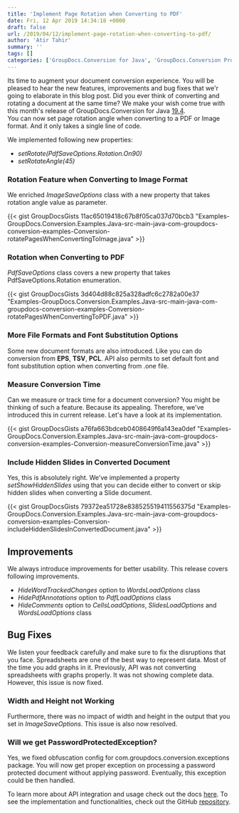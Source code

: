 ```yaml
---
title: 'Implement Page Rotation when Converting to PDF'
date: Fri, 12 Apr 2019 14:34:18 +0000
draft: false
url: /2019/04/12/implement-page-rotation-when-converting-to-pdf/
author: 'Atir Tahir'
summary: ''
tags: []
categories: ['GroupDocs.Conversion for Java', 'GroupDocs.Conversion Product Family']
---
```


Its time to augment your document conversion experience. You will be pleased to hear the new features, improvements and bug fixes that we'r going to elaborate in this blog post. Did you ever think of converting and rotating a document at the same time? We make your wish come true with this month's release of GroupDocs.Conversion for Java [19.4](https://docs.groupdocs.com/display/conversionjava/GroupDocs.Conversion+for+Java+19.4+Release+Notes).  
You can now set page rotation angle when converting to a PDF or Image format. And it only takes a single line of code.

We implemented following new properties:  

*   _setRotate(PdfSaveOptions.Rotation.On90)_
*   _setRotateAngle(45)_

### Rotation Feature when Converting to Image Format

We enriched _ImageSaveOptions_ class with a new property that takes rotation angle value as parameter.

{{< gist GroupDocsGists 11ac65019418c67b8f05ca037d70bcb3 "Examples-GroupDocs.Conversion.Examples.Java-src-main-java-com-groupdocs-conversion-examples-Conversion-rotatePagesWhenConvertingToImage.java" >}}

### Rotation when Converting to PDF

_PdfSaveOptions_ class covers a new property that takes PdfSaveOptions.Rotation enumeration.

{{< gist GroupDocsGists 3d404d88c825a328adfc6c2782a00e37 "Examples-GroupDocs.Conversion.Examples.Java-src-main-java-com-groupdocs-conversion-examples-Conversion-rotatePagesWhenConvertingToPDF.java" >}}

### More File Formats and Font Substitution Options

Some new document formats are also introduced. Like you can do conversion from **EPS**, **TSV**, **PCL**. API also permits to set default font and font substitution option when converting from .one file.

### Measure Conversion Time

Can we measure or track time for a document conversion? You might be thinking of such a feature. Because its appealing. Therefore, we've introduced this in current release. Let's have a look at its implementation.

{{< gist GroupDocsGists a76fa663bdceb0408649f6a143ea0def "Examples-GroupDocs.Conversion.Examples.Java-src-main-java-com-groupdocs-conversion-examples-Conversion-measureConversionTime.java" >}}

### Include Hidden Slides in Converted Document

Yes, this is absolutely right. We've implemented a property _setShowHiddenSlides_ using that you can decide either to convert or skip hidden slides when converting a Slide document.

{{< gist GroupDocsGists 79372ea51728e838525519411556375d "Examples-GroupDocs.Conversion.Examples.Java-src-main-java-com-groupdocs-conversion-examples-Conversion-includeHiddenSlidesInConvertedDocument.java" >}}

## Improvements

We always introduce improvements for better usability. This release covers following improvements.

*   _HideWordTrackedChanges_ option to _WordsLoadOptions_ class
*   _HidePdfAnnotations_ option to _PdfLoadOptions_ class
*   _HideComments_ option to _CellsLoadOptions_, _SlidesLoadOptions_ and _WordsLoadOptions_ class

## Bug Fixes

We listen your feedback carefully and make sure to fix the disruptions that you face. Spreadsheets are one of the best way to represent data. Most of the time you add graphs in it. Previously, API was not converting spreadsheets with graphs properly. It was not showing complete data. However, this issue is now fixed.

### Width and Height not Working

Furthermore, there was no impact of width and height in the output that you set in _ImageSaveOptions_. This issue is also now resolved.

### Will we get PasswordProtectedException?

Yes, we fixed obfuscation config for com.groupdocs.conversion.exceptions package. You will now get proper exception on processing a password protected document without applying password. Eventually, this exception could be then handled.

To learn more about API integration and usage check out the docs [here](https://docs.groupdocs.com/display/conversionjava/Home). To see the implementation and functionalities, check out the GitHub [repository](https://github.com/groupdocs-conversion/GroupDocs.Conversion-for-Java).




